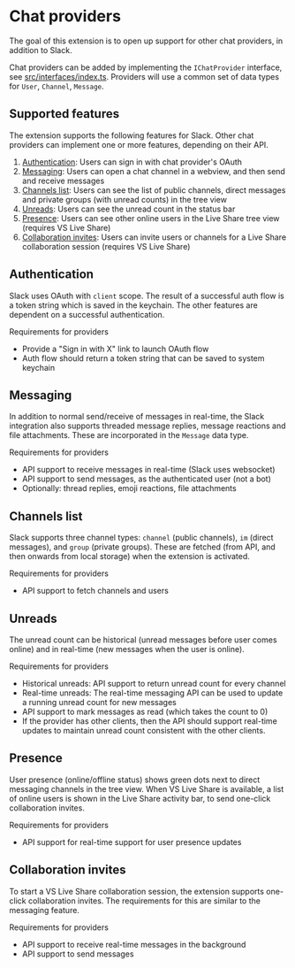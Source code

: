 # Chat providers

The goal of this extension is to open up support for other chat providers, in addition to Slack.

Chat providers can be added by implementing the `IChatProvider` interface, see [src/interfaces/index.ts](src/interfaces/index.ts). Providers will use a common set of data types for `User`, `Channel`, `Message`.

## Supported features

The extension supports the following features for Slack. Other chat providers can implement one or more features, depending on their API.

1. [Authentication](#authentication): Users can sign in with chat provider's OAuth
2. [Messaging](#messaging): Users can open a chat channel in a webview, and then send and receive messages
3. [Channels list](#channels-list): Users can see the list of public channels, direct messages and private groups (with unread counts) in the tree view
4. [Unreads](#unreads): Users can see the unread count in the status bar
5. [Presence](#presence): Users can see other online users in the Live Share tree view (requires VS Live Share)
6. [Collaboration invites](#collaboration-invites): Users can invite users or channels for a Live Share collaboration session (requires VS Live Share)

## Authentication

Slack uses OAuth with `client` scope. The result of a successful auth flow is a token string which is saved in the keychain. The other features are dependent on a successful authentication.

Requirements for providers

- Provide a "Sign in with X" link to launch OAuth flow
- Auth flow should return a token string that can be saved to system keychain

## Messaging

In addition to normal send/receive of messages in real-time, the Slack integration also supports threaded message replies, message reactions and file attachments. These are incorporated in the `Message` data type.

Requirements for providers

- API support to receive messages in real-time (Slack uses websocket)
- API support to send messages, as the authenticated user (not a bot)
- Optionally: thread replies, emoji reactions, file attachments

## Channels list

Slack supports three channel types: `channel` (public channels), `im` (direct messages), and `group` (private groups). These are fetched (from API, and then onwards from local storage) when the extension is activated.

Requirements for providers

- API support to fetch channels and users

## Unreads

The unread count can be historical (unread messages before user comes online) and in real-time (new messages when the user is online).

Requirements for providers

- Historical unreads: API support to return unread count for every channel
- Real-time unreads: The real-time messaging API can be used to update a running unread count for new messages
- API support to mark messages as read (which takes the count to 0)
- If the provider has other clients, then the API should support real-time updates to maintain unread count consistent with the other clients.

## Presence

User presence (online/offline status) shows green dots next to direct messaging channels in the tree view. When VS Live Share is available, a list of online users is shown in the Live Share activity bar, to send one-click collaboration invites.

Requirements for providers

- API support for real-time support for user presence updates

## Collaboration invites

To start a VS Live Share collaboration session, the extension supports one-click collaboration invites. The requirements for this are similar to the messaging feature.

Requirements for providers

- API support to receive real-time messages in the background
- API support to send messages
